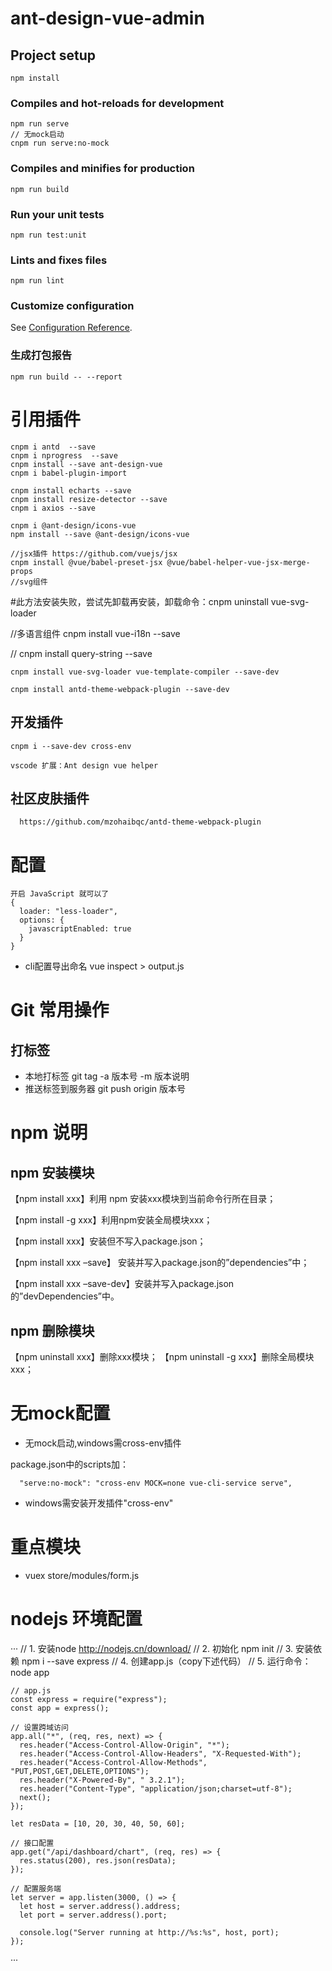 # ant-design-vue-admin

## Project setup
```
npm install
```

### Compiles and hot-reloads for development
```
npm run serve
// 无mock启动
cnpm run serve:no-mock
```

### Compiles and minifies for production
```
npm run build
```

### Run your unit tests
```
npm run test:unit
```

### Lints and fixes files
```
npm run lint
```

### Customize configuration
See [Configuration Reference](https://cli.vuejs.org/config/).

### 生成打包报告

    npm run build -- --report

# 引用插件
    cnpm i antd  --save
    cnpm i nprogress  --save
    cnpm install --save ant-design-vue
    cnpm i babel-plugin-import

    cnpm install echarts --save
    cnpm install resize-detector --save
    cnpm i axios --save

    cnpm i @ant-design/icons-vue
    npm install --save @ant-design/icons-vue

    //jsx插件 https://github.com/vuejs/jsx
    cnpm install @vue/babel-preset-jsx @vue/babel-helper-vue-jsx-merge-props
    //svg组件
   #此方法安装失败，尝试先卸载再安装，卸载命令：cnpm uninstall vue-svg-loader
   
   //多语言组件
   cnpm install vue-i18n --save
   
  // 
  cnpm install query-string --save

    cnpm install vue-svg-loader vue-template-compiler --save-dev

    cnpm install antd-theme-webpack-plugin --save-dev
## 开发插件
    cnpm i --save-dev cross-env

    vscode 扩展：Ant design vue helper

## 社区皮肤插件
      https://github.com/mzohaibqc/antd-theme-webpack-plugin

# 配置
    开启 JavaScript 就可以了
    {
      loader: "less-loader",
      options: {
        javascriptEnabled: true
      }
    }

* cli配置导出命名
    vue inspect > output.js

# Git 常用操作
## 打标签
* 本地打标签
git tag -a 版本号 -m 版本说明
* 推送标签到服务器
git push origin 版本号


# npm 说明
## npm 安装模块
【npm install xxx】利用 npm 安装xxx模块到当前命令行所在目录；

【npm install -g xxx】利用npm安装全局模块xxx；

【npm install xxx】安装但不写入package.json；

【npm install xxx –save】 安装并写入package.json的”dependencies”中；

【npm install xxx –save-dev】安装并写入package.json的”devDependencies”中。

## npm 删除模块
【npm uninstall xxx】删除xxx模块；
【npm uninstall -g xxx】删除全局模块xxx；

# 无mock配置
* 无mock启动,windows需cross-env插件

package.json中的scripts加：

      "serve:no-mock": "cross-env MOCK=none vue-cli-service serve",

* windows需安装开发插件"cross-env"

# 重点模块
* vuex 
  store/modules/form.js

# nodejs 环境配置
···
    // 1. 安装node http://nodejs.cn/download/
    // 2. 初始化 npm init
    // 3. 安装依赖 npm i --save express
    // 4. 创建app.js（copy下述代码）
    // 5. 运行命令：node app

    // app.js
    const express = require("express");
    const app = express();

    // 设置跨域访问
    app.all("*", (req, res, next) => {
      res.header("Access-Control-Allow-Origin", "*");
      res.header("Access-Control-Allow-Headers", "X-Requested-With");
      res.header("Access-Control-Allow-Methods", "PUT,POST,GET,DELETE,OPTIONS");
      res.header("X-Powered-By", " 3.2.1");
      res.header("Content-Type", "application/json;charset=utf-8");
      next();
    });

    let resData = [10, 20, 30, 40, 50, 60];

    // 接口配置
    app.get("/api/dashboard/chart", (req, res) => {
      res.status(200), res.json(resData);
    });

    // 配置服务端
    let server = app.listen(3000, () => {
      let host = server.address().address;
      let port = server.address().port;

      console.log("Server running at http://%s:%s", host, port);
    });
···